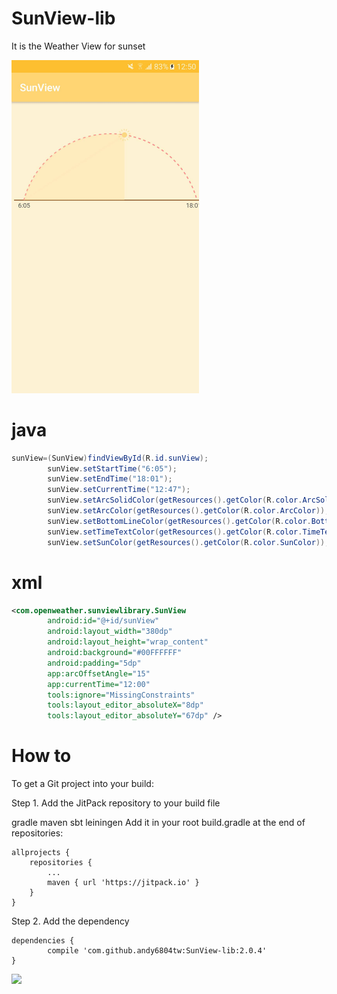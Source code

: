 # SunView-lib
It is the Weather View for sunset

<img src="Screenshot/sunView.jpg" width="300">

# java
```java
sunView=(SunView)findViewById(R.id.sunView);
        sunView.setStartTime("6:05");
        sunView.setEndTime("18:01");
        sunView.setCurrentTime("12:47");
        sunView.setArcSolidColor(getResources().getColor(R.color.ArcSolidColor));//拱型內部顏色
        sunView.setArcColor(getResources().getColor(R.color.ArcColor));//拱形虛線顏色
        sunView.setBottomLineColor(getResources().getColor(R.color.BottomLineColor));//拱形底線顏色
        sunView.setTimeTextColor(getResources().getColor(R.color.TimeTextColor));//字體顏色
        sunView.setSunColor(getResources().getColor(R.color.SunColor));//太陽顏色
```
# xml	
```xml
<com.openweather.sunviewlibrary.SunView
        android:id="@+id/sunView"
        android:layout_width="380dp"
        android:layout_height="wrap_content"
        android:background="#00FFFFFF"
        android:padding="5dp"
        app:arcOffsetAngle="15"
        app:currentTime="12:00"
        tools:ignore="MissingConstraints"
        tools:layout_editor_absoluteX="8dp"
        tools:layout_editor_absoluteY="67dp" />
```
# How to

To get a Git project into your build:

Step 1. Add the JitPack repository to your build file

gradle
maven
sbt
leiningen
Add it in your root build.gradle at the end of repositories:

	allprojects {
		repositories {
			...
			maven { url 'https://jitpack.io' }
		}
	}
Step 2. Add the dependency

	dependencies {
	        compile 'com.github.andy6804tw:SunView-lib:2.0.4'
	}
  
[![](https://jitpack.io/v/andy6804tw/SunView-lib.svg)](https://jitpack.io/#andy6804tw/SunView-lib)
